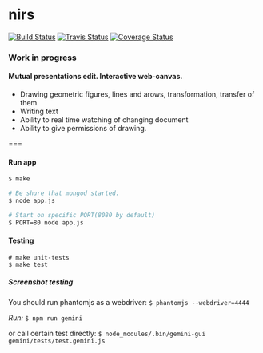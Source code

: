 # nirs

[![Build Status][travis-build-status]][travis]
[![Travis Status][test-img]][travis]
[![Coverage Status][coverage-img]][coveralls]

[travis]:               https://travis-ci.org/evgenjion/nirs
[travis-build-status]:  https://travis-ci.org/evgenjion/nirs.svg?branch=dev
[test-img]:             https://img.shields.io/travis/evgenjion/nirs.svg?label=tests

[coveralls]:    https://coveralls.io/github/evgenjion/nirs?branch=dev
[coverage-img]: https://coveralls.io/repos/github/evgenjion/nirs/badge.svg?branch=dev

### Work in progress

#### Mutual presentations edit. Interactive web-canvas.
  * Drawing geometric figures, lines and arows, transformation, transfer of them.
  * Writing text
  * Ability to real time watching of changing document
  * Ability to give permissions of drawing.

===

#### Run app
``` bash
$ make

# Be shure that mongod started.
$ node app.js

# Start on specific PORT(8080 by default)
$ PORT=80 node app.js
```

#### Testing
```
# make unit-tests
$ make test
```

##### Screenshot testing
You should run phantomjs as a webdriver: `$ phantomjs --webdriver=4444`

*Run:*
`$ npm run gemini`

or call certain test directly:
`$ node_modules/.bin/gemini-gui gemini/tests/test.gemini.js`
